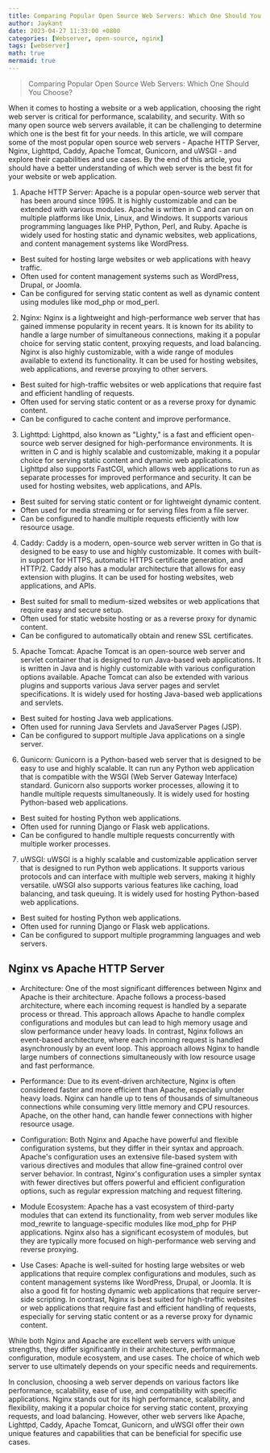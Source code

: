 ```yaml
---
title: Comparing Popular Open Source Web Servers: Which One Should You Choose?
author: Jaykant
date: 2023-04-27 11:33:00 +0800
categories: [Webserver, open-source, nginx]
tags: [webserver]
math: true
mermaid: true
---
```



> Comparing Popular Open Source Web Servers: Which One Should You Choose?

When it comes to hosting a website or a web application, choosing the right web server is critical for performance, scalability, and security. With so many open source web servers available, it can be challenging to determine which one is the best fit for your needs. In this article, we will compare some of the most popular open source web servers - Apache HTTP Server, Nginx, Lighttpd, Caddy, Apache Tomcat, Gunicorn, and uWSGI - and explore their capabilities and use cases. By the end of this article, you should have a better understanding of which web server is the best fit for your website or web application.

1. Apache HTTP Server:
Apache is a popular open-source web server that has been around since 1995. It is highly customizable and can be extended with various modules. Apache is written in C and can run on multiple platforms like Unix, Linux, and Windows. It supports various programming languages like PHP, Python, Perl, and Ruby. Apache is widely used for hosting static and dynamic websites, web applications, and content management systems like WordPress.
- Best suited for hosting large websites or web applications with heavy traffic.
- Often used for content management systems such as WordPress, Drupal, or Joomla.
- Can be configured for serving static content as well as dynamic content using modules like mod_php or mod_perl.

2. Nginx:
Nginx is a lightweight and high-performance web server that has gained immense popularity in recent years. It is known for its ability to handle a large number of simultaneous connections, making it a popular choice for serving static content, proxying requests, and load balancing. Nginx is also highly customizable, with a wide range of modules available to extend its functionality. It can be used for hosting websites, web applications, and reverse proxying to other servers.
- Best suited for high-traffic websites or web applications that require fast and efficient handling of requests.
- Often used for serving static content or as a reverse proxy for dynamic content.
- Can be configured to cache content and improve performance.

3. Lighttpd:
Lighttpd, also known as "Lighty," is a fast and efficient open-source web server designed for high-performance environments. It is written in C and is highly scalable and customizable, making it a popular choice for serving static content and dynamic web applications. Lighttpd also supports FastCGI, which allows web applications to run as separate processes for improved performance and security. It can be used for hosting websites, web applications, and APIs.
- Best suited for serving static content or for lightweight dynamic content.
- Often used for media streaming or for serving files from a file server.
- Can be configured to handle multiple requests efficiently with low resource usage.

4. Caddy:
Caddy is a modern, open-source web server written in Go that is designed to be easy to use and highly customizable. It comes with built-in support for HTTPS, automatic HTTPS certificate generation, and HTTP/2. Caddy also has a modular architecture that allows for easy extension with plugins. It can be used for hosting websites, web applications, and APIs.
- Best suited for small to medium-sized websites or web applications that require easy and secure setup.
- Often used for static website hosting or as a reverse proxy for dynamic content.
- Can be configured to automatically obtain and renew SSL certificates.
5. Apache Tomcat:
Apache Tomcat is an open-source web server and servlet container that is designed to run Java-based web applications. It is written in Java and is highly customizable with various configuration options available. Apache Tomcat can also be extended with various plugins and supports various Java server pages and servlet specifications. It is widely used for hosting Java-based web applications and servlets.
- Best suited for hosting Java web applications.
- Often used for running Java Servlets and JavaServer Pages (JSP).
- Can be configured to support multiple Java applications on a single server.

6. Gunicorn:
Gunicorn is a Python-based web server that is designed to be easy to use and highly scalable. It can run any Python web application that is compatible with the WSGI (Web Server Gateway Interface) standard. Gunicorn also supports worker processes, allowing it to handle multiple requests simultaneously. It is widely used for hosting Python-based web applications.
- Best suited for hosting Python web applications.
- Often used for running Django or Flask web applications.
- Can be configured to handle multiple requests concurrently with multiple worker processes.

7. uWSGI:
uWSGI is a highly scalable and customizable application server that is designed to run Python web applications. It supports various protocols and can interface with multiple web servers, making it highly versatile. uWSGI also supports various features like caching, load balancing, and task queuing. It is widely used for hosting Python-based web applications.
- Best suited for hosting Python web applications.
- Often used for running Django or Flask web applications.
- Can be configured to support multiple programming languages and web servers.

## Nginx vs Apache HTTP Server
- Architecture:
One of the most significant differences between Nginx and Apache is their architecture. Apache follows a process-based architecture, where each incoming request is handled by a separate process or thread. This approach allows Apache to handle complex configurations and modules but can lead to high memory usage and slow performance under heavy loads. In contrast, Nginx follows an event-based architecture, where each incoming request is handled asynchronously by an event loop. This approach allows Nginx to handle large numbers of connections simultaneously with low resource usage and fast performance.

- Performance:
Due to its event-driven architecture, Nginx is often considered faster and more efficient than Apache, especially under heavy loads. Nginx can handle up to tens of thousands of simultaneous connections while consuming very little memory and CPU resources. Apache, on the other hand, can handle fewer connections with higher resource usage.

- Configuration:
Both Nginx and Apache have powerful and flexible configuration systems, but they differ in their syntax and approach. Apache's configuration uses an extensive file-based system with various directives and modules that allow fine-grained control over server behavior. In contrast, Nginx's configuration uses a simpler syntax with fewer directives but offers powerful and efficient configuration options, such as regular expression matching and request filtering.

- Module Ecosystem:
Apache has a vast ecosystem of third-party modules that can extend its functionality, from web server modules like mod_rewrite to language-specific modules like mod_php for PHP applications. Nginx also has a significant ecosystem of modules, but they are typically more focused on high-performance web serving and reverse proxying.

- Use Cases:
Apache is well-suited for hosting large websites or web applications that require complex configurations and modules, such as content management systems like WordPress, Drupal, or Joomla. It is also a good fit for hosting dynamic web applications that require server-side scripting. In contrast, Nginx is best suited for high-traffic websites or web applications that require fast and efficient handling of requests, especially for serving static content or as a reverse proxy for dynamic content.

While both Nginx and Apache are excellent web servers with unique strengths, they differ significantly in their architecture, performance, configuration, module ecosystem, and use cases. The choice of which web server to use ultimately depends on your specific needs and requirements.

In conclusion, choosing a web server depends on various factors like performance, scalability, ease of use, and compatibility with specific applications. Nginx stands out for its high performance, scalability, and flexibility, making it a popular choice for serving static content, proxying requests, and load balancing. However, other web servers like Apache, Lighttpd, Caddy, Apache Tomcat, Gunicorn, and uWSGI offer their own unique features and capabilities that can be beneficial for specific use cases.
